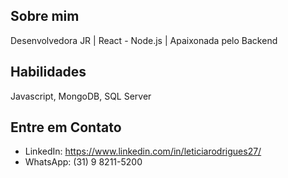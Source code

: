 ## Sobre mim

Desenvolvedora JR | React - Node.js | Apaixonada pelo Backend
  
## Habilidades

Javascript, MongoDB, SQL Server

## Entre em Contato

- LinkedIn: https://www.linkedin.com/in/leticiarodrigues27/
- WhatsApp: (31) 9 8211-5200

